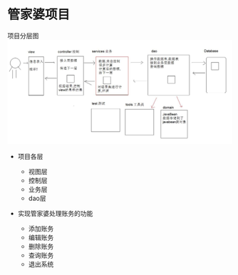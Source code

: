 # 管家婆项目

项目分层图
![](https://github.com/L-sang/demo1/blob/master/%E7%AE%A1%E5%AE%B6%E5%A9%86%E9%A1%B9%E7%9B%AE/%E9%A1%B9%E7%9B%AE%E4%B8%AD%E7%9A%84%E5%88%86%E5%B1%82.JPG)
* 项目各层
  * 视图层
  * 控制层
  * 业务层
  * dao层

* 实现管家婆处理账务的功能
  * 添加账务
  * 编辑账务
  * 删除账务
  * 查询账务
  * 退出系统

